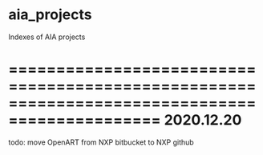 # aia_projects
Indexes of AIA projects

==============================================================================================
2020.12.20
==============================================================================================
todo: move OpenART from NXP bitbucket to NXP github
